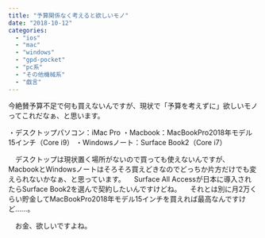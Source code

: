 ```yaml
---
title: "予算関係なく考えると欲しいモノ"
date: "2018-10-12"
categories: 
  - "ios"
  - "mac"
  - "windows"
  - "gpd-pocket"
  - "pc系"
  - "その他機械系"
  - "戯言"
---
```


今絶賛予算不足で何も買えないんですが、現状で「予算を考えずに」欲しいモノってこれだなぁ、と思います。

・デスクトップパソコン：iMac Pro ・Macbook：MacBookPro2018年モデル15インチ（Core i9） ・Windowsノート：Surface Book2（Core i7）

　デスクトップは現状置く場所がないので買っても使えないんですが、MacbookとWindowsノートはそろそろ買えどきなのでどっちか片方だけでも変えられないかなぁ、と思っています。 　Surface All Accessが日本に導入されたらSurface Book2を選んで契約したいんですけどね。 　それとは別に月2万くらい貯金してMacBookPro2018年モデル15インチを買えれば最高なんですけど……。

　お金、欲しいですよね。
